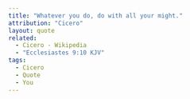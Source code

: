 ```yaml
---
title: "Whatever you do, do with all your might."
attribution: "Cicero"
layout: quote
related:
  - Cicero - Wikipedia
  - "Ecclesiastes 9:10 KJV"
tags:
  - Cicero
  - Quote
  - You
---
```

